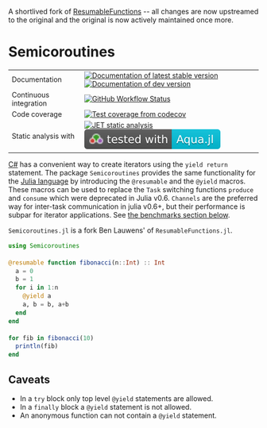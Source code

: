 A shortlived fork of [ResumableFunctions](https://github.com/JuliaDynamics/ResumableFunctions.jl) -- all changes are now upstreamed to the original and the original is now actively maintained once more.

# Semicoroutines

<table>
    <tr>
        <td>Documentation</td>
        <td>
            <a href="https://quantumsavory.github.io/Semicoroutines.jl/stable"><img src="https://img.shields.io/badge/docs-stable-blue.svg" alt="Documentation of latest stable version"></a>
            <a href="https://quantumsavory.github.io/Semicoroutines.jl/dev"><img src="https://img.shields.io/badge/docs-dev-blue.svg" alt="Documentation of dev version"></a>
        </td>
    </tr><tr></tr>
    <tr>
        <td>Continuous integration</td>
        <td>
            <a href="https://github.com/QuantumSavory/Semicoroutines.jl/actions?query=workflow%3ACI+branch%3Amaster"><img src="https://img.shields.io/github/actions/workflow/status/QuantumSavory/Semicoroutines.jl/ci.yml?branch=master" alt="GitHub Workflow Status"></a>
        </td>
    </tr><tr></tr>
    <tr>
        <td>Code coverage</td>
        <td>
            <a href="https://codecov.io/gh/QuantumSavory/Semicoroutines.jl"><img src="https://img.shields.io/codecov/c/gh/QuantumSavory/Semicoroutines.jl?label=codecov" alt="Test coverage from codecov"></a>
        </td>
    </tr><tr></tr>
    <tr>
        <td>Static analysis with</td>
        <td>
            <a href="https://github.com/aviatesk/JET.jl"><img src="https://img.shields.io/badge/JET.jl-%E2%9C%88%EF%B8%8F-9cf" alt="JET static analysis"></a>
            <a href="https://github.com/JuliaTesting/Aqua.jl"><img src="https://raw.githubusercontent.com/JuliaTesting/Aqua.jl/master/badge.svg" alt="Aqua QA"></a>
        </td>
    </tr>
</table>

[C#](https://docs.microsoft.com/en-us/dotnet/csharp/language-reference/) has a convenient way to create iterators using the `yield return` statement. The package `Semicoroutines` provides the same functionality for the [Julia language](https://julialang.org) by introducing the `@resumable` and the `@yield` macros. These macros can be used to replace the `Task` switching functions `produce` and `consume` which were deprecated in Julia v0.6. `Channels` are the preferred way for inter-task communication in julia v0.6+, but their performance is subpar for iterator applications. See [the benchmarks section below](#Benchmarks).

`Semicoroutines.jl` is a fork Ben Lauwens' of `ResumableFunctions.jl`.

```julia
using Semicoroutines

@resumable function fibonacci(n::Int) :: Int
  a = 0
  b = 1
  for i in 1:n
    @yield a
    a, b = b, a+b
  end
end

for fib in fibonacci(10)
  println(fib)
end
```

## Caveats

* In a `try` block only top level `@yield` statements are allowed.
* In a `finally` block a `@yield` statement is not allowed.
* An anonymous function can not contain a `@yield` statement.

